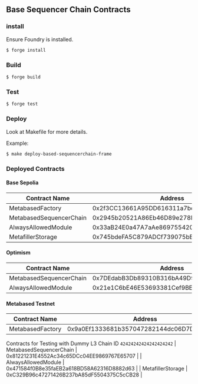 ## Base Sequencer Chain Contracts

### install

Ensure Foundry is installed.

```shell
$ forge install
```

### Build

```shell
$ forge build
```

### Test

```shell
$ forge test
```

### Deploy

Look at Makefile for more details.

Example:

```shell
$ make deploy-based-sequencerchain-frame
```

### Deployed Contracts

#### Base Sepolia

| Contract Name           | Address                                    |
| ----------------------- | ------------------------------------------ |
| MetabasedFactory        | 0x2f3CC13661A95DD616311a7bddB9cDB4bA67C4d2 |
| MetabasedSequencerChain | 0x2945b20521A86Eb46D89e278B782ccAc26eEab57 |
| AlwaysAllowedModule     | 0x33aB24E0a47A7aAe869755420950A6326e3CB9F3 |
| MetafillerStorage       | 0x745bdeFA5C879ADCf739075bB03FD4ecCd03cE22 |

#### Optimism

| Contract Name           | Address                                    |
| ----------------------- | ------------------------------------------ |
| MetabasedSequencerChain | 0x7DEdabB3Db89310B316bA49D96Aa6517aFC44294 |
| AlwaysAllowedModule     | 0x21e1C6bE46E53693381Cef9BECD3B0A947A590e4 |

#### Metabased Testnet

| Contract Name    | Address                                    |
| ---------------- | ------------------------------------------ |
| MetabasedFactory | 0x9a0Ef1333681b357047282144dc06D7DAA1f76Ba |

Contracts for Testing with Dummy L3 Chain ID `42424242424242424242`
| MetabasedSequencerChain | 0x81221231E4552Ac34c65DCc04EE9869767E65707 |
| AlwaysAllowedModule | 0x471584f0B8e35faEB2a618BD58A62316D8882d63 |
| MetafillerStorage | 0xC329B96c47271426B237bA85dF5504375C5cCB28 |

